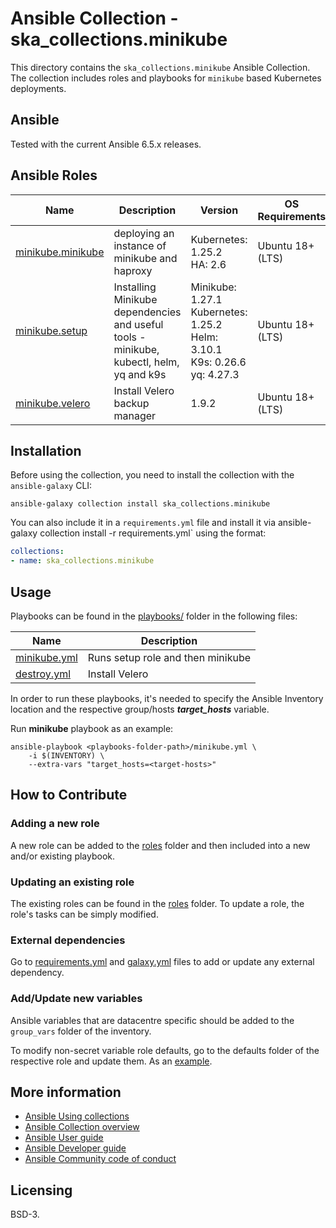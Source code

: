 # Ansible Collection - ska_collections.minikube

This directory contains the `ska_collections.minikube` Ansible Collection. The collection includes roles and playbooks for `minikube` based Kubernetes deployments.

## Ansible

Tested with the current Ansible 6.5.x releases.

## Ansible Roles
| Name | Description | Version | OS Requirements | Dependencies |
| ---- | ----------- | ------- | --- | ---|
| [minikube.minikube](./roles/minikube) | deploying an instance of minikube and haproxy | Kubernetes: 1.25.2 <br> HA: 2.6 | Ubuntu 18+ (LTS) | |
| [minikube.setup](./roles/setup) | Installing Minikube dependencies and useful tools - minikube, kubectl, helm, yq and k9s| Minikube: 1.27.1 <br> Kubernetes: 1.25.2 <br> Helm: 3.10.1 <br> K9s: 0.26.6 <br> yq: 4.27.3 | Ubuntu 18+ (LTS) | |
| [minikube.velero](./roles/velero) | Install Velero backup manager | 1.9.2 | Ubuntu 18+ (LTS) | |

## Installation



Before using the collection, you need to install the collection with the `ansible-galaxy` CLI:

    ansible-galaxy collection install ska_collections.minikube

You can also include it in a `requirements.yml` file and install it via ansible-galaxy collection install -r requirements.yml` using the format:

```yaml
collections:
- name: ska_collections.minikube
```


## Usage

Playbooks can be found in the [playbooks/](./playbooks) folder in the following files:

| Name | Description |
| ---- | ----------- |
| [minikube.yml](./playbooks/minikube.yml) | Runs setup role and then minikube |
| [destroy.yml](./playbooks/velero_backups.yml) | Install Velero |


In order to run these playbooks, it's needed to specify the Ansible Inventory location and the respective group/hosts ***target_hosts*** variable.

Run **minikube** playbook as an example:
```
ansible-playbook <playbooks-folder-path>/minikube.yml \
	-i $(INVENTORY) \
	--extra-vars "target_hosts=<target-hosts>"
```


<!-- ### Required variables

| Name | Ansible variable | Obs |
| ---- | ----------- | ----- |


### Required secrets

| Name | Ansible variable | ENV variable | Obs |
| ---- | ----------- | ------------ | ----- | -->

## How to Contribute

### Adding a new role
A new role can be added to the [roles](./roles/) folder and then included into a new and/or existing playbook.

### Updating an existing role
The existing roles can be found in the [roles](./roles/) folder. To update a role, the role's tasks can be simply modified.

### External dependencies
Go to [requirements.yml](../../../requirements.yml) and [galaxy.yml](./galaxy.yml) files to add or update any external dependency.

### Add/Update new variables
Ansible variables that are datacentre specific should be added to the `group_vars` folder of the inventory.

To modify non-secret variable role defaults, go to the defaults folder of the respective role and update them. As an [example](./roles/setup/defaults/main.yml).

<!-- Finally, the secret variables are defined in the respective [Makefile](../../../resources/jobs/logging.mk) and can be modified there. To assign proper values to these variables, please use a `PrivateRules.mak` file. -->


## More information

- [Ansible Using collections](https://docs.ansible.com/ansible/latest/user_guide/collections_using.html)
- [Ansible Collection overview](https://github.com/ansible-collections/overview)
- [Ansible User guide](https://docs.ansible.com/ansible/latest/user_guide/index.html)
- [Ansible Developer guide](https://docs.ansible.com/ansible/latest/dev_guide/index.html)
- [Ansible Community code of conduct](https://docs.ansible.com/ansible/latest/community/code_of_conduct.html)

## Licensing

BSD-3.

